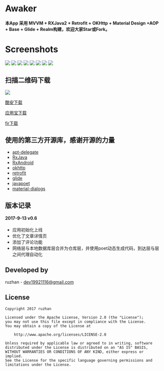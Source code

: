 
Awaker
===============



####    本App 采用 MVVM + RXJava2 + Retrofit + OKHttp + Material Design +AOP + Base + Glide + Realm构建，欢迎大家Star或Fork。


Screenshots
===============

![](https://github.com/ruzhan123/awaker/raw/master/gif/awaker01.png)
![](https://github.com/ruzhan123/awaker/raw/master/gif/awaker02.png)
![](https://github.com/ruzhan123/awaker/raw/master/gif/awaker03.png)
![](https://github.com/ruzhan123/awaker/raw/master/gif/awaker04.png)
![](https://github.com/ruzhan123/awaker/raw/master/gif/awaker05.png)
![](https://github.com/ruzhan123/awaker/raw/master/gif/awaker06.png)
![](https://github.com/ruzhan123/awaker/raw/master/gif/awaker07.png)
![](https://github.com/ruzhan123/awaker/raw/master/gif/awaker08.png)




扫描二维码下载
------
![](https://github.com/ruzhan123/awaker/raw/master/gif/awaker_download_image.png)


[酷安下载](https://www.coolapk.com/apk/155953)


[应用宝下载](http://sj.qq.com/myapp/detail.htm?apkName=com.future.awaker)


[fir下载](https://fir.im/r68b)


使用的第三方开源库，感谢开源的力量
------
* [apt-delegate](https://github.com/ruzhan123/apt-delegate)
* [RxJava](https://github.com/ReactiveX/RxJava)
* [RxAndroid](https://github.com/ReactiveX/RxAndroid)
* [okhttp](https://github.com/square/okhttp)
* [retrofit](https://github.com/square/retrofit)
* [glide](https://github.com/bumptech/glide)
* [javapoet](https://github.com/square/javapoet)
* [material-dialogs](https://github.com/afollestad/material-dialogs)




版本记录
------
#### 2017-9-13    v0.6
*  应用初始化上线
*  优化了文章详情页
*  添加了评论功能
*  网络层与本地数据库层合并为仓库层，并使用poet动态生成代码，到达层与层之间代理自动化
	  
	


Developed by
-------

 ruzhan - <a href='javascript:'>dev19921116@gmail.com</a>


License
-------

    Copyright 2017 ruzhan

    Licensed under the Apache License, Version 2.0 (the "License");
    you may not use this file except in compliance with the License.
    You may obtain a copy of the License at

        http://www.apache.org/licenses/LICENSE-2.0

    Unless required by applicable law or agreed to in writing, software
    distributed under the License is distributed on an "AS IS" BASIS,
    WITHOUT WARRANTIES OR CONDITIONS OF ANY KIND, either express or implied.
    See the License for the specific language governing permissions and
    limitations under the License.
	
